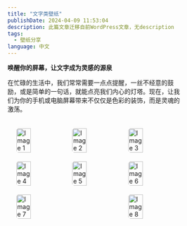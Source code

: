 ```yaml
---
title: "文字类壁纸"
publishDate: 2024-04-09 11:53:04 
description: 此篇文章迁移自前WordPress文章，无description
tags:
  - 壁纸分享
language: 中文
---
```


**唤醒你的屏幕，让文字成为灵感的源泉**

在忙碌的生活中，我们常常需要一点点提醒，一丝不经意的鼓励，或是简单的一句话，就能点亮我们内心的灯塔。现在，让我们为你的手机或电脑屏幕带来不仅仅是色彩的装饰，而是灵魂的激荡。


<head>
    <meta charset="UTF-8">
    <meta name="viewport" content="width=device-width, initial-scale=1.0">
    <title>图库</title>
   <style>
        * {
            margin: 0;
            padding: 0;
            box-sizing: border-box;
        }
      .gallery {
            display: flex;
            flex-wrap: wrap;
            justify-content: space-between;
            padding: 20px;
        }
      .gallery img {
            width: 30%;
            height: auto;
            margin-bottom: 20px;
            cursor: pointer;
            transition: transform 0.3s ease;
            border-radius: 5px;
        }
      .gallery img:hover {
            transform: scale(1.05);
        }
    </style>
</head>
<body>
    <div class="gallery">
    <img src="https://cpic2024.qiu.icu/uploads/piclist/1712836073979.jpeg" alt="Image 1">
    <img src="https://cpic2024.qiu.icu/uploads/piclist/1712836073731.jpeg" alt="Image 2">
    <img src="https://cpic2024.qiu.icu/uploads/piclist/1712836073425.jpeg" alt="Image 3">
    <img src="https://cpic2024.qiu.icu/uploads/piclist/1712836072322.jpeg" alt="Image 4">
    <img src="https://cpic2024.qiu.icu/uploads/piclist/1712836072011.jpeg" alt="Image 5">
    <img src="https://cpic2024.qiu.icu/uploads/piclist/1712836071751.jpeg" alt="Image 6">
    <img src="https://cpic2024.qiu.icu/uploads/piclist/1712836070767.jpeg" alt="Image 7">
    <img src="https://cpic2024.qiu.icu/uploads/piclist/1712836070478.jpeg" alt="Image 8">
</div>
</body>
</html>
